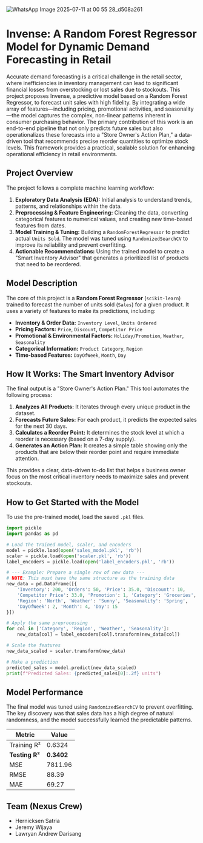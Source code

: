 ![WhatsApp Image 2025-07-11 at 00 55 28_d508a261](https://github.com/user-attachments/assets/c5f293c7-4cee-4d5b-8135-dbcaafbdceab)

# Invense: A Random Forest Regressor Model for Dynamic Demand Forecasting in Retail

Accurate demand forecasting is a critical challenge in the retail sector, where inefficiencies in inventory management can lead to significant financial losses from overstocking or lost sales due to stockouts. This project proposes Invense, a predictive model based on a Random Forest Regressor, to forecast unit sales with high fidelity. By integrating a wide array of features—including pricing, promotional activities, and seasonality—the model captures the complex, non-linear patterns inherent in consumer purchasing behavior. The primary contribution of this work is an end-to-end pipeline that not only predicts future sales but also operationalizes these forecasts into a "Store Owner's Action Plan," a data-driven tool that recommends precise reorder quantities to optimize stock levels. This framework provides a practical, scalable solution for enhancing operational efficiency in retail environments.

## Project Overview

The project follows a complete machine learning workflow:

1.  **Exploratory Data Analysis (EDA):** Initial analysis to understand trends, patterns, and relationships within the data.
2.  **Preprocessing & Feature Engineering:** Cleaning the data, converting categorical features to numerical values, and creating new time-based features from dates.
3.  **Model Training & Tuning:** Building a `RandomForestRegressor` to predict actual `Units Sold`. The model was tuned using `RandomizedSearchCV` to improve its reliability and prevent overfitting.
4.  **Actionable Recommendations:** Using the trained model to create a "Smart Inventory Advisor" that generates a prioritized list of products that need to be reordered.

## Model Description

The core of this project is a **Random Forest Regressor** (`scikit-learn`) trained to forecast the number of units sold (`Sales`) for a given product. It uses a variety of features to make its predictions, including:

* **Inventory & Order Data:** `Inventory Level`, `Units Ordered`
* **Pricing Factors:** `Price`, `Discount`, `Competitor Price`
* **Promotional & Environmental Factors:** `Holiday/Promotion`, `Weather`, `Seasonality`
* **Categorical Information:** `Product Category`, `Region`
* **Time-based Features:** `DayOfWeek`, `Month`, `Day`

## How It Works: The Smart Inventory Advisor

The final output is a "Store Owner's Action Plan." This tool automates the following process:

1.  **Analyzes All Products:** It iterates through every unique product in the dataset.
2.  **Forecasts Future Sales:** For each product, it predicts the expected sales for the next 30 days.
3.  **Calculates a Reorder Point:** It determines the stock level at which a reorder is necessary (based on a 7-day supply).
4.  **Generates an Action Plan:** It creates a simple table showing only the products that are below their reorder point and require immediate attention.

This provides a clear, data-driven to-do list that helps a business owner focus on the most critical inventory needs to maximize sales and prevent stockouts.

## How to Get Started with the Model

To use the pre-trained model, load the saved `.pkl` files.

```python
import pickle
import pandas as pd

# Load the trained model, scaler, and encoders
model = pickle.load(open('sales_model.pkl', 'rb'))
scaler = pickle.load(open('scaler.pkl', 'rb'))
label_encoders = pickle.load(open('label_encoders.pkl', 'rb'))

# --- Example: Prepare a single row of new data ---
# NOTE: This must have the same structure as the training data
new_data = pd.DataFrame([{
    'Inventory': 200, 'Orders': 50, 'Price': 35.0, 'Discount': 10, 
    'Competitor Price': 33.0, 'Promotion': 1, 'Category': 'Groceries', 
    'Region': 'North', 'Weather': 'Sunny', 'Seasonality': 'Spring',
    'DayOfWeek': 2, 'Month': 4, 'Day': 15
}])

# Apply the same preprocessing
for col in ['Category', 'Region', 'Weather', 'Seasonality']:
    new_data[col] = label_encoders[col].transform(new_data[col])

# Scale the features
new_data_scaled = scaler.transform(new_data)

# Make a prediction
predicted_sales = model.predict(new_data_scaled)
print(f"Predicted Sales: {predicted_sales[0]:.2f} units")
```

## Model Performance

The final model was tuned using `RandomizedSearchCV` to prevent overfitting. The key discovery was that sales data has a high degree of natural randomness, and the model successfully learned the predictable patterns.

| Metric         | Value   |
|----------------|---------|
| Training R²    | 0.6324  |
| **Testing R²** | **0.3402** |
| MSE            | 7811.96 |
| RMSE           | 88.39   |
| MAE            | 69.27   |

## Team (Nexus Crew)
- Hernicksen Satria
- Jeremy Wijaya
- Lawryan Andrew Darisang
